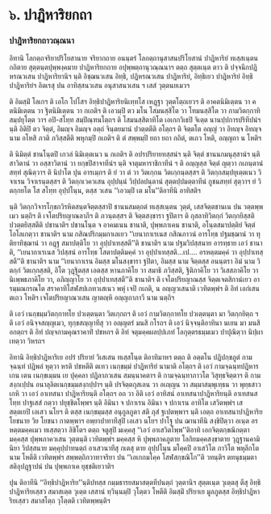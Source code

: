 <h1>๖. ปาฎิหาริยกถา</h1>
<h3>ปาฎิหาริยกถาวณฺณนา</h3>
<p> อิทานิ  โลกตฺถจริยาปริโยสานาย จริยากถาย อนนฺตรํ โลกตฺถานุสาสนปริโยสานํ ปาฎิหาริยํ ทเสฺสเนฺตน กถิตาย สุตฺตนฺตปุพฺพงฺคมาย ปาฎิหาริยกถาย อปุพฺพตฺถานุวณฺณนาฯ ตตฺถ สุตฺตเนฺต ตาว ติ ปจฺจนีกปฎิหรณวเสน ปาฎิหาริยานิฯ นฺติ อิชฺฌนวเสน อิทฺธิ, ปฎิหรณวเสน ปาฎิหาริยํ, อิทฺธิเยว ปาฎิหาริยํ อิทฺธิปาฎิหาริยํฯ อิตเรสุ ปน อาทิสฺสนวเสน  อนุสาสนวเสน ฯ เสสํ วุตฺตนยเมวฯ</p>


<p>ติ อิมสฺมิํ โลเกฯ ติ เอโก โปโสฯ อิทฺธิปาฎิหาริยนิเทฺทโส เหฎฺฐา วุตฺตโตฺถเยวฯ ติ อาคตนิมิเตฺตน วา คตนิมิเตฺตน วา ฐิตนิมิเตฺตน วา กเถติฯ ติ เอวมฺปิ ตว มโน โสมนสฺสิโต วา โทมนสฺสิโต วา กามวิตกฺกาทิสมฺปยุโตฺต วาฯ อปิ-สโทฺท สมฺปิณฺฑนโตฺถฯ ติ โสมนสฺสิตาทิโต เอเกกวิเธปิ จิเตฺต นานปฺปการปริทีปนํฯ นฺติ อิติปิ ตว จิตฺตํ, อิมญฺจ อิมญฺจ อตฺถํ จินฺตยมานํ ปวตฺตตีติ อโตฺถฯ ติ จิตฺตโต อญฺญํ วา อิทญฺจ อิทญฺจ นาม อโหสิ ภวติ ภวิสฺสตีติ พหุกมฺปิ กเถติฯ ติ ตํ สพฺพมฺปิ ยถา ยถา กถิตํ, ตเถว โหติ, อญฺญถา น โหติฯ</p>


<p>ติ นิมิตฺตํ ชานโนฺตปิ เกวลํ นิมิเตฺตเนว น กเถติฯ ติ อปรปริยายทสฺสนํฯ นฺติ จิตฺตํ ชานนกมนุสฺสานํฯ นฺติ สาวิตานํ วา อสฺสาวิตานํ วา ยกฺขปิสาจาทีนํฯ นฺติ จาตุมหาราชิกาทีนํ ฯ ติ อญฺญสฺส  จิตฺตํ ญตฺวา กเถนฺตานํ สทฺทํ สุณิตฺวาฯ ติ นิปาโต ปุน อารเมฺภฯ ติ ยํ วา ตํ วา วิตเกฺกน วิตเกฺกนฺตสฺสฯ ติ วิตกฺกสมฺปยุเตฺตเนว วิจาเรน วิจาเรนฺตสฺสฯ ติ วิตกฺกเวควเสน อุปฺปนฺนํ วิปฺปลปนฺตานํ สุตฺตปฺปมตฺตาทีนํ  กูชนสทฺทํ สุตฺวาฯ ยํ วิตกฺกยโต โส สโทฺท อุปฺปโนฺน, ตสฺส วเสน ‘‘เอวมฺปิ เต มโน’’ติอาทีนิ อาทิสติฯ</p>


<p>นฺติ วิตกฺกวิจารโกฺขภวิรหิตสนฺตจิตฺตสฺสาปิ ชานนสมตฺถตํ ทเสฺสเนฺตน วุตฺตํ, เสสจิตฺตชานเน ปน วตฺตพฺพเมว นตฺถิฯ ติ เจโตปริยญาณลาภีฯ ติ ภวนฺตสฺสฯ ติ จิตฺตสงฺขารา ฐปิตาฯ ติ กุสลาทิวิตกฺกํ วิตกฺกยิสฺสติ ปวตฺตยิสฺสตีติ ปชานาติฯ ปชานโนฺต จ อาคมเนน ชานาติ, ปุพฺพภาเคน ชานาติ, อโนฺตสมาปตฺติยํ จิตฺตํ โอโลเกตฺวา ชานาติฯ  นาม กสิณปริกมฺมกาเลเยว ‘‘เยนากาเรเนส กสิณภาวนํ อารโทฺธ ปฐมชฺฌานํ วา ทุติยาทิชฺฌานํ วา อฎฺฐ สมาปตฺติโย วา อุปฺปาเทสฺสตี’’ติ ชานาติฯ  นาม ปฐมวิปสฺสนาย อารทฺธาย เอวํ ชานาติ, ‘‘เยนากาเรเนส วิปสฺสนํ อารโทฺธ โสตาปตฺติมคฺคํ วา อุปฺปาเทสฺสติ…เป.… อรหตฺตมคฺคํ วา อุปฺปาเทสฺสตี’’ติ ชานาติฯ  นาม ‘‘เยนากาเรน อิมสฺส มโนสงฺขารา ฐปิตา, อิมสฺส นาม จิตฺตสฺส อนนฺตรา อิมํ นาม วิตกฺกํ วิตเกฺกสฺสติ, อิโต วุฎฺฐิตสฺส เอตสฺส หานภาคิโย วา สมาธิ ภวิสฺสติ, ฐิติภาคิโย วา วิเสสภาคิโย วา นิเพฺพธภาคิโย วา, อภิญฺญาโย วา อุปฺปาเทสฺสตี’’ติ ชานาติฯ ติ เจโตปริยญาณสฺส จิตฺตเจตสิกานํเยว อารมฺมณกรณโต สราคาทิโสฬสปเภทวเสเนว พหุํ เจปิ กเถติ, น อญฺญวเสนาติ เวทิตพฺพํฯ ติ อิทํ เอกํเสน ตเถว โหติฯ เจโตปริยญาณวเสน ญาตญฺหิ อญฺญถาภาวี นาม นตฺถิฯ</p>


<p>ติ เอวํ เนกฺขมฺมวิตกฺกาทโย ปวเตฺตนฺตา วิตเกฺกถฯ ติ เอวํ กามวิตกฺกาทโย ปวเตฺตนฺตา มา วิตกฺกยิตฺถ ฯ ติ เอวํ อนิจฺจสญฺญเมว, ทุกฺขสญฺญาทีสุ วา อญฺญตรํ มนสิ กโรถฯ ติ เอวํ นิจฺจนฺติอาทินา นเยน มา มนสิ อกตฺถฯ   ติ อิทํ ปญฺจกามคุณราคาทิํ ปชหถฯ ติ อิทํ จตุมคฺคผลปฺปเภทํ โลกุตฺตรธมฺมเมว ปาปุณิตฺวา นิปฺผาเทตฺวา วิหรถฯ</p>


<p> อิทานิ อิทฺธิปาฎิหาริเย อปรํ ปริยายํ วิเสเสน ทเสฺสโนฺต ติอาทิมาหฯ ตตฺถ ติ อตฺตโน ปฎิปกฺขภูตํ กามจฺฉนฺทํ ปฎิพลํ หุตฺวา  หรติ ปชหตีติ ตเทว เนกฺขมฺมํ ปาฎิหาริยํ นามาติ อโตฺถฯ ติ เอวํ กามจฺฉนฺทปฎิหารเกน เตน เนกฺขเมฺมน เย ปุคฺคลา ปฎิลาภวเสน สมนฺนาคตาฯ ติ กามจฺฉนฺทาภาวโต วิสุทฺธจิตฺตาฯ ติ กามสงฺกเปฺปน อนาลุลิตเนกฺขมฺมสงฺกปฺปาฯ นฺติ ปรจิตฺตกุสเลน วา อเญฺญน วา สมฺมาสมฺพุเทฺธน วา พุทฺธสาวเกหิ วา เอวํ อาเทสนา ปาฎิหาริยนฺติ อโตฺถฯ อถ วา อิติ เอวํ อาทิสนํ อาเทสนาปาฎิหาริยนฺติ อาเทสนสโทฺท ปาฐเสสํ กตฺวา ปยุชฺชิตโพฺพฯ นฺติ อิมินา จ ปกาเรน อิมินา จ ปกาเรน อาทิโต เสวิตพฺพํฯ เสสตฺตเยปิ เอเสว นโยฯ ติ ตสฺส เนกฺขมฺมสฺส อนุกูลภูตา สติ ภุสํ ฐเปตพฺพาฯ นฺติ เอตฺถ อาเทสนาปาฎิหาริยโยชนาย วิย โยชนา กาตพฺพาฯ อพฺยาปาทาทีสุปิ เอเสว นโยฯ ปาโฐ ปน ฌานาทีนิ สงฺขิปิตฺวา อเนฺต อรหตฺตมคฺคเมว ทเสฺสตฺวา ลิขิโตฯ ตตฺถ จตูสุปิ มเคฺคสุ ‘‘เอวํ อาเสวิตโพฺพ’’ติอาทิ เอกจิตฺตกฺขณิกตฺตา มคฺคสฺส ปุพฺพภาควเสน วุตฺตนฺติ เวทิตพฺพํฯ มคฺคสฺส หิ ปุพฺพภาคภูตาย โลกิยมคฺคสงฺขาตาย วุฎฺฐานคามินิยา วิปสฺสนาย มคฺคุปฺปาทนตฺถํ อาเสวนาทีสุ กเตสุ ตาย อุปฺปโนฺน มโคฺคปิ อาเสวิโต ภาวิโต พหุลีกโต นาม โหตีติ เวทิตพฺพํฯ สพฺพตฺถิกวาทาจริยา ปน ‘‘เอเกกมโคฺค โสฬสกฺขณิโก’’ติ วทนฺติฯ ตทนุธมฺมตาสติอุปฎฺฐาปนํ ปน ปุพฺพภาเค ยุชฺชติเยวาติฯ</p>


<p> ปุน ติอาทีนิ ‘‘อิทฺธิปาฎิหาริย’’นฺติปทสฺส กมฺมธารยสมาสตฺตทีปนตฺถํ วุตฺตานิฯ สุตฺตเนฺต วุเตฺตสุ ตีสุ อิทฺธิปาฎิหาริยเสฺสว สมาสเตฺต วุเตฺต เสสานํ ทฺวินฺนมฺปิ วุโตฺตว โหตีติ อิมสฺมิํ  ปริยาเย มูลภูตสฺส อิทฺธิปาฎิหาริยเสฺสว สมาสโตฺถ วุโตฺตติ เวทิตพฺพนฺติฯ</p>

</p>





